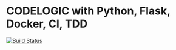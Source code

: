 # CODELOGIC with Python, Flask, Docker, CI, TDD

[![Build Status](https://travis-ci.com/arthurr-beep/codelogic.svg?branch=main)](https://travis-ci.com/arthurr-beep/codelogic)